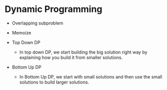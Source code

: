# Dynamic Programming

* Overlapping subproblem

* Memoize

* Top Down DP
    - In top down DP, we start building the big solution right way by explaining how you build it from smaller solutions.

* Bottom Up DP
    - In Bottom Up DP, we start with small solutions and then use the small solutions to build larger solutions.